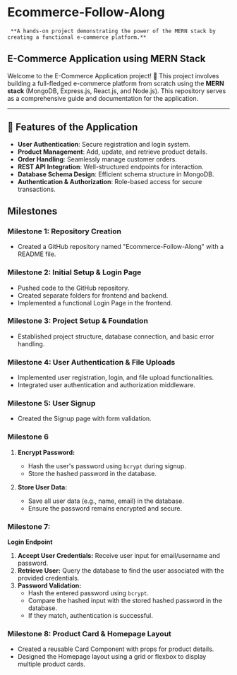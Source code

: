 # Ecommerce-Follow-Along
     
     **A hands-on project demonstrating the power of the MERN stack by creating a functional e-commerce platform.**

## E-Commerce Application using MERN Stack

Welcome to the E-Commerce Application project! 🚀 This project involves building a full-fledged e-commerce platform from scratch using the **MERN stack** (MongoDB, Express.js, React.js, and Node.js). This repository serves as a comprehensive guide and documentation for the application.

---

## 🌟 Features of the Application

- **User Authentication**: Secure registration and login system.
- **Product Management**: Add, update, and retrieve product details.
- **Order Handling**: Seamlessly manage customer orders.
- **REST API Integration**: Well-structured endpoints for interaction.
- **Database Schema Design**: Efficient schema structure in MongoDB.
- **Authentication & Authorization**: Role-based access for secure transactions. 


## Milestones

### Milestone 1: Repository Creation

* Created a GitHub repository named "Ecommerce-Follow-Along" with a README file.

### Milestone 2: Initial Setup & Login Page

* Pushed code to the GitHub repository.
* Created separate folders for frontend and backend.
* Implemented a functional Login Page in the frontend.

### Milestone 3: Project Setup & Foundation

* Established project structure, database connection, and basic error handling.

### Milestone 4: User Authentication & File Uploads

* Implemented user registration, login, and file upload functionalities.
* Integrated user authentication and authorization middleware.

### Milestone 5: User Signup

* Created the Signup page with form validation.

### Milestone 6

1. **Encrypt Password:**
    * Hash the user's password using `bcrypt` during signup.
    * Store the hashed password in the database.

2. **Store User Data:**
    * Save all user data (e.g., name, email) in the database. 
    * Ensure the password remains encrypted and secure.


### Milestone 7:

**Login Endpoint**

1. **Accept User Credentials:** Receive user input for email/username and password.
2. **Retrieve User:** Query the database to find the user associated with the provided credentials.
3. **Password Validation:**
    * Hash the entered password using `bcrypt`.
    * Compare the hashed input with the stored hashed password in the database. 
    * If they match, authentication is successful.

### Milestone 8: Product Card & Homepage Layout

* Created a reusable Card Component with props for product details.
* Designed the Homepage layout using a grid or flexbox to display multiple product cards.

